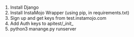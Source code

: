 1. Install Django
2. Install InstaMojo Wrapper (using pip, in requirements.txt)
3. Sign up and get keys from test.instamojo.com
4. Add Auth keys to apitest/\__init__ 
5. python3 manange.py runserver